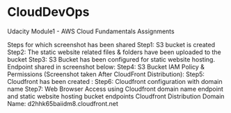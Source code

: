 # CloudDevOps
Udacity Module1 - AWS Cloud Fundamentals Assignments

Steps for which screenshot has been shared
Step1: S3 bucket is created
Step2: The static website related files & folders have been uploaded to the bucket
Step3: S3 Bucket has been configured for static website hosting. Endpoint shared in screenshot below:
Step4: S3 Bucket IAM Policy & Permissions (Screenshot taken After CloudFront Distribution):
Step5: Cloudfront has been created :
Step6:  Cloudfront configuration with domain name
Step7: Web Browser Access using Cloudfront domain name endpoint and static website hosting bucket endpoints
Cloudfront Distribution Domain Name: d2hhk65baiidm8.cloudfront.net
